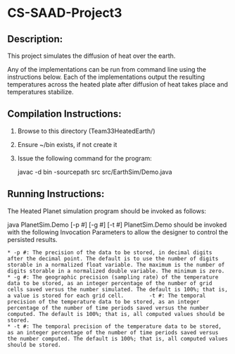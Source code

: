 CS-SAAD-Project3
================

Description: 
------------
This project simulates the diffusion of heat over the earth.

Any of the implementations can be run from command line using the instructions below.
Each of the implementations output the resulting temperatures across the heated plate after diffusion of heat takes place and temperatures stabilize.


Compilation Instructions:
-------------------------
1. Browse to this directory (Team33HeatedEarth/)
2. Ensure ~/bin exists, if not create it
3. Issue the following command for the program:

	javac -d bin -sourcepath src src/EarthSim/Demo.java

Running Instructions:
---------------------
The Heated Planet simulation program should be invoked as follows:

java PlanetSim.Demo [-p #] [-g #] [-t #]
PlanetSim.Demo should be invoked with the following Invocation Parameters to allow the designer to control the persisted results.

	* -p #: The precision of the data to be stored, in decimal digits after the decimal point. The default is to use the number of digits storable in a normalized float variable. The maximum is the number of digits storable in a normalized double variable. The minimum is zero.
	* -g #: The geographic precision (sampling rate) of the temperature data to be stored, as an integer percentage of the number of grid cells saved versus the number simulated. The default is 100%; that is, a value is stored for each grid cell.        -t #: The temporal precision of the temperature data to be stored, as an integer percentage of the number of time periods saved versus the number computed. The default is 100%; that is, all computed values should be stored.
	* -t #: The temporal precision of the temperature data to be stored, as an integer percentage of the number of time periods saved versus the number computed. The default is 100%; that is, all computed values should be stored.
